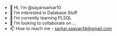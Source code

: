 - 👋 Hi, I’m @sayansarkar10
- 👀 I’m interested in Database Stuff
- 🌱 I’m currently learning PLSQL
- 💞️ I’m looking to collaborate on ...
- 📫 How to reach me - sarkar.saayan14@gmail.com

<!---
sayansarkar10/sayansarkar10 is a ✨ special ✨ repository because its `README.md` (this file) appears on your GitHub profile.
You can click the Preview link to take a look at your changes.
--->
